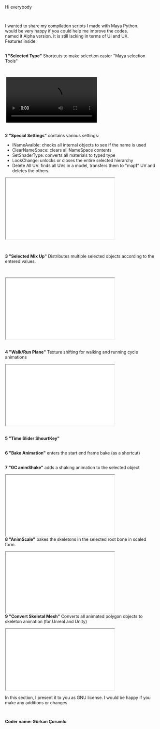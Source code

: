 <!-- #######  THIS IS A COMMENT - Visible only in the source editor #########-->
<p>Hi everybody</p>
<p>&nbsp;</p>
<p>I wanted to share my compilation scripts I made with Maya Python.<br />would be very happy if you could help me improve the codes.<br />named it Alpha version. It is still lacking in terms of UI and UX.<br />Features inside:</p>
<p><br /><strong>1 "Selected Type"</strong> Shortcuts to make selection easier "Maya selection Tools"</p>
<p>&nbsp;</p>
<p>&nbsp;<video controls="controls" width="300" height="150">
<source src="https://drive.google.com/file/d/1W8ohGqP-XUw6Gi29dnCZrBFfWLAsDp2w/view?usp=sharing" /></video></p>
<p><br /><strong>2 "Special Settings"</strong> contains various settings:</p>
<ul>
<li>INameAvaible: checks all internal objects to see if the name is used</li>
<li>ClearNameSpace: clears all NameSpace contents</li>
<li>SetShaderType: converts all materials to typed type</li>
<li>LookChange: unlocks or closes the entire selected hierarchy</li>
<li>Delete All UV: finds all UVs in a model, transfers them to "map1" UV and deletes the others.</li>
</ul>
<p><iframe src="//www.youtube.com/embed/zY18KYzfTuo" width="360" height="202" allowfullscreen="allowfullscreen"></iframe></p>
<p>&nbsp;</p>
<p><strong>3 "Selected Mix Up"</strong> Distributes multiple selected objects according to the entered values.</p>
<p>&nbsp;</p>
<p><iframe src="//www.youtube.com/embed/77Yn0Atqp04" width="360" height="202" allowfullscreen="allowfullscreen"></iframe></p>
<p><br /><strong>4 "Walk/Run Plane"</strong> Texture shifting for walking and running cycle animations</p>
<p><iframe src="//www.youtube.com/embed/Muk0DjAtSvU" width="360" height="202" allowfullscreen="allowfullscreen"></iframe></p>
<p><br /><strong>5 "Time Slider ShourtKey"</strong></p>
<p><br /><strong>6 "Bake Animation"</strong> enters the start end frame bake (as a shortcut)</p>
<p><br /><strong>7 "GC animShake"</strong> adds a shaking animation to the selected object</p>
<p><iframe src="//www.youtube.com/embed/beR44swBAQU" width="360" height="202" allowfullscreen="allowfullscreen"></iframe><br /><strong>8 "AnimScale"</strong> bakes the skeletons in the selected root bone in scaled form.</p>
<p><iframe src="//www.youtube.com/embed/iIBZydbD3Sg" width="360" height="202" allowfullscreen="allowfullscreen"></iframe><br /><strong>9 "Convert Skeletal Mesh"</strong> Converts all animated polygon objects to skeleton animation (for Unreal and Unity)</p>
<p><iframe src="//www.youtube.com/embed/cL3MSPOhx2g" width="360" height="202" allowfullscreen="allowfullscreen"></iframe></p>
<p>In this section, I present it to you as GNU license. I would be happy if you make any additions or changes.</p>
<p>&nbsp;</p>
<p><strong>Coder name: G&uuml;rkan &Ccedil;orumlu</strong></p>
